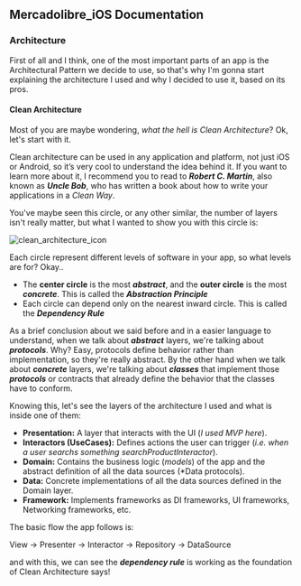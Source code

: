 ## Mercadolibre_iOS Documentation

### Architecture

First of all and I think, one of the most important parts of an app is the Architectural Pattern we decide to use, 
so that's why I'm gonna start explaining the architecture I used and why I decided to use it, based on its pros.

#### Clean Architecture

Most of you are maybe wondering, *what the hell is Clean Architecture*? Ok, let's start with it.

Clean architecture can be used in any application and platform, not just iOS or Android, so it’s very cool to understand the idea behind it.
If you want to learn more about it, I recommend you to read to ***Robert C. Martin***, also known as ***Uncle Bob***, 
who has written a book about how to write your applications in a *Clean Way*.

You've maybe seen this circle, or any other similar, the number of layers isn't really matter, but what I wanted to show you with this circle is:

<img src="https://koenig-media.raywenderlich.com/uploads/2019/06/Android-Clean-Architecture.png" alt="clean_architecture_icon" />

Each circle represent different levels of software in your app, so what levels are for? Okay..

- The **center circle** is the most ***abstract***, and the **outer circle** is the most ***concrete***. 
This is called the ***Abstraction Principle*** 
- Each circle can depend only on the nearest inward circle. This is called the ***Dependency Rule***

As a brief conclusion about we said before and in a easier language to understand, when we talk about ***abstract*** layers, we're talking about ***protocols***.
Why? Easy, protocols define behavior rather than implementation, so they're really abstract. By the other hand when we talk about ***concrete*** layers, 
we're talking about ***classes*** that implement those ***protocols*** or contracts that already define the behavior that the classes have to conform.

Knowing this, let's see the layers of the architecture I used and what is inside one of them:

- **Presentation:** A layer that interacts with the UI (*I used MVP here*).
- **Interactors (UseCases):** Defines actions the user can trigger (*i.e. when a user searchs something searchProductInteractor*).
- **Domain:** Contains the business logic (*models*) of the app and the abstract definition of all the data sources (*Data protocols).
- **Data:** Concrete implementations of all the data sources defined in the Domain layer.
- **Framework:** Implements frameworks as DI frameworks, UI frameworks, Networking frameworks, etc.

The basic flow the app follows is:

View -> Presenter -> Interactor -> Repository -> DataSource

and with this, we can see the ***dependency rule*** is working as the foundation of Clean Architecture says!
